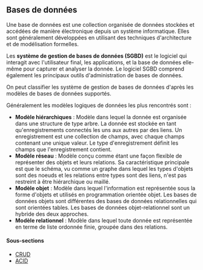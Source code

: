 ## Bases de données

Une base de données est une collection organisée de données stockées et accédées de manière
électronique depuis un système informatique. Elles sont généralement développées en utilisant des
techniques d'architecture et de modélisation formelles.

Les **système de gestion de bases de données (SGBD)** est le logiciel qui interagit avec
l'utilisateur final, les applications, et la base de données elle-même pour capturer et analyser la
donnée. Le logiciel SGBD comprend également les principaux outils d'administration de bases de
données.

On peut classifier les système de gestion de bases de données d'après les modèles de bases de
données supportés.

Généralement les modèles logiques de données les plus rencontrés sont :
* **Modèle hiérarchiques** : Modèle dans lequel la donnée est organisée dans une structure de type
  arbre. La donnée est stockée en tant qu'enregistrements connectés les uns aux autres par des
  liens. Un enregistrement est une collection de champs, avec chaque champs contenant une unique
  valeur. Le type d'enregistrement définit les champs que l'enregistrement contient.
* **Modèle réseau** : Modèle conçu comme étant une façon flexible de représenter des objets et leurs
  relations. Sa caractéristique principale est que le schéma, vu comme un graphe dans lequel les
  types d'objets sont des noeuds et les relations entre types sont des liens, n'est pas restreint à
  être hiérarchique ou maillé.
* **Modèle objet** : Modèle dans lequel l'information est représentée sous la forme d'objets et
  utilisés en programmation orientée objet. Les bases de données objets sont différentes des bases
  de données relationnelles qui sont orientées tables. Les bases de données objet-relationnel sont
  un hybride des deux approches.
* **Modèle relationnel** : Modèle dans lequel toute donnée est représentée en terme de liste
  ordonnée finie, groupée dans des relations.

#### Sous-sections

* [CRUD](crud.md)
* [ACID](acid.md)
